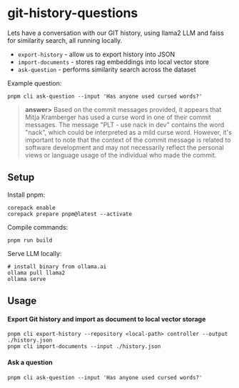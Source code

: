 # git-history-questions

Lets have a conversation with our GIT history, using llama2 LLM and faiss for similarity search, all running locally.
- `export-history` - allow us to export history into JSON
- `import-documents` - stores rag embeddings into local vector store
- `ask-question` - performs similarity search across the dataset

Example question:

```
pnpm cli ask-question --input 'Has anyone used cursed words?'
```

> **answer>** Based on the commit messages provided, it appears that Mitja Kramberger has used a curse word in one of their commit messages. The message "PLT - use nack in dev" contains the word "nack", which could be interpreted as a mild curse word. However, it's important to note that the context of the commit message is related to software development and may not necessarily reflect the personal views or language usage of the individual who made the commit.


## Setup

Install pnpm:

```
corepack enable
corepack prepare pnpm@latest --activate
```

Compile commands:

```
pnpm run build
```

Serve LLM locally:

```
# install binary from ollama.ai
ollama pull llama2
ollama serve
```

## Usage

#### Export Git history and import as document to local vector storage

```
pnpm cli export-history --repository <local-path> controller --output ./history.json
pnpm cli import-documents --input ./history.json
```

#### Ask a question


```
pnpm cli ask-question --input 'Has anyone used cursed words?'
```
